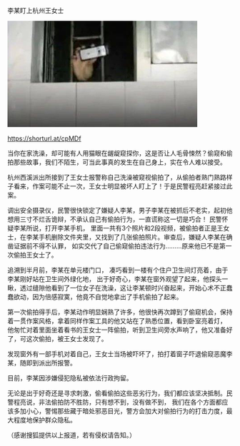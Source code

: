 李某盯上杭州王女士


![李某盯上杭州王女士](https://github.com/ywangnccu/ywang/blob/main/images/HiddenCamera.jpeg)

https://shorturl.at/cpMDf

当你在家洗澡，却可能有人用猫眼在龌龊窥探你，这是否让人毛骨悚然？偷窥和偷拍那些故事，我们不陌生，可当此事真的发生在自己身上，实在令人难以接受。

杭州西溪派出所接到了王女士报警称自己洗澡被窥视偷拍了，从偷拍者熟门熟路样子看来，作案可能不止一次，王女士明显被坏人盯上了！于是民警程亮赶紧接过此案。

调出安全摄录仪，民警很快锁定了嫌疑人李某，男子李某在被抓后不老实，起初他想用三寸不烂舌诡辩，不承认自己有偷拍行为，一直谎称这一切是巧合！
民警怀疑李某所说，打开李某手机， 里面一共有3个照片和2段视频，被偷拍者正是王女士，在李某手机删除文件夹里，又找到了几张偷拍照片。审查后，嫌疑人李某在确凿证据前不得不认罪，
如实交代了自己偷窥偷拍违法行为………原来他已不是第一次偷拍王女士了。

追溯到半月前，李某在单元楼门口， 凑巧看到一楼有个住户卫生间灯亮着，由于李某刚好站在卫生间外绿化地，
出于好奇心，李某在窗外观望了起来，他探头一瞅，透过缝隙他看到了一位女子在洗澡，这让李某顿时兴奋起来，开始心术不正蠢蠢欲动，因为倍感寂寞，他竟不自觉地拿出了手机偷拍了起来。

第一次偷拍得手后，李某动作明显娴熟了许多，他很快再次蹲到了偷窥机会，保持着一贯作案风格，拿着同样作案工具的他又站在了熟悉位置，看到卧室亮着灯，
他匆忙对着里面坐着看书的王女士一阵偷拍，听到卫生间旁水声响了，他又准备好了，可这次偷拍，被王女士发现了。

发现窗外有一部手机对着自己，王女士当场被吓坏了，拍打着窗子吓退偷窥恶魔李某，随即到派出所报警。

目前，李某因涉嫌侵犯隐私被依法行政拘留。

无论是出于好奇还是寻求刺激，偷看偷拍这些恶劣行为，我们都应该坚决抵制。民警程亮说，非法偷拍防不胜防，只有想不到，没有做不到，
我们在各个方面都应该多加小心，警惕那些藏于暗处邪恶目光，警方会加大对偷拍行为的打击力度，最大程度地保护群众隐私。


（感谢搜狐提供以上报道，若有侵权请告知。）
